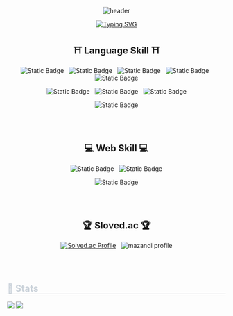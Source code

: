 <div align=center>
  
![header](https://capsule-render.vercel.app/api?type=venom&height=300&color=gradient&text=psw`s%20github&fontColor=c6d0ce&textBg=false&fontSize=70)

[![Typing SVG](https://readme-typing-svg.demolab.com?font=Fira+Code&weight=700&size=30&letterSpacing=fast&duration=4000&pause=800&center=true&vCenter=true&random=true&width=800&lines=Welcome+To+My+Github;Hello+World;ALGORITHM;%EC%95%88%EB%85%95%ED%95%98%EC%84%B8%EC%9A%94;%E3%81%84%E3%82%89%E3%81%A3%E3%81%97%E3%82%83%E3%81%84%E3%81%BE%E3%81%9B;+PLANT+GRASS+WITH+ME;Lorem+Ipsum;Level+UP;Internet%2C+is+that+still+a+thing%3F;+Laziness%2C+Eccentricity%2C+and+Pride)](https://git.io/typing-svg)

## ⛩ Language Skill ⛩
<!-- 단순 언어 관련 이미지 -->
![Static Badge](https://img.shields.io/badge/C-c?style=flat&logo=c&logoColor=%23A8B9CC&color=%23073551)<!-- C -->
&nbsp;
![Static Badge](https://img.shields.io/badge/C%2B%2B-cplusplus?style=flat&logo=cplusplus&logoColor=FFFFFF&color=%2300599C)<!-- C++ -->
&nbsp;
![Static Badge](https://img.shields.io/badge/java-eclipseide?style=flat&logo=eclipseide&logoColor=FFFFFF&color=%232C2255)<!-- 자바 -->
&nbsp;
![Static Badge](https://img.shields.io/badge/python-python?style=flat&logo=python&logoColor=FFFFFF&color=%233776AB)<!-- 파이썬 -->
&nbsp;
![Static Badge](https://img.shields.io/badge/rust-rust?style=flat&logo=rust&logoColor=FFFFFF&color=%23000000)<!-- 러스트 -->

![Static Badge](https://img.shields.io/badge/html-html?style=flat&logo=html5&logoColor=FFFFFF&color=%23E34F26)<!-- HTML -->
&nbsp;
![Static Badge](https://img.shields.io/badge/css-css?style=flat&logo=css&logoColor=FFFFFF&color=%23663399)<!-- CSS -->
&nbsp;
![Static Badge](https://img.shields.io/badge/javascript-javascript?style=flat&logo=javascript&logoColor=%23F7DF1E&color=555555)<!-- 자바스크립트 -->


![Static Badge](https://img.shields.io/badge/git-git?style=flat&logo=git&logoColor=FFFFFF&color=%23F05032)

<br/>
<br/>

## 💻 Web Skill 💻

![Static Badge](https://img.shields.io/badge/spring-spring?style=flat&logo=spring&logoColor=FFFFFF&color=%236DB33F)<!-- 스프링 -->
&nbsp;
![Static Badge](https://img.shields.io/badge/nodejs-nodejs?style=flat&logo=nodedotjs&logoColor=FFFFFF&color=%235FA04E)<!-- 노드.js -->

![Static Badge](https://img.shields.io/badge/react-react?style=flat&logo=react&logoColor=FFFFFF&color=%2361DAFB)<!-- 리엑트 -->


<br/>
<br/>

## 🏆 Sloved.ac 🏆
[![Solved.ac Profile](http://mazassumnida.wtf/api/v2/generate_badge?boj=pkp20007)](https://solved.ac/pkp20007/)
&nbsp;
![mazandi profile](http://mazandi.herokuapp.com/api?handle=pkp20007&theme=warm)

<br/>
<br/>

<div style="text-align: left;"> 
    <h2 style="border-bottom: 1px solid #21262d; color: #c9d1d9;"> 🏅 Stats </h2>
  <div style="text-align: left;"> 
    <img src="https://github-readme-stats.vercel.app/api?username=lright-psw&bg_color=180,000000,&title_color=000000&text_color=000000"/> 
    <img src="https://github-readme-stats.vercel.app/api/top-langs/?username=lright-psw&layout=compact&bg_color=180,000000,&title_color=000000&text_color=000000"/> 
  </div> 
</div>
    
<br/>
<br/>
<!--
<div style="text-align: left;">
    <h2 style="border-bottom: 1px solid #21262d; color: #c9d1d9;"> 🧑‍💻 Contact me </h2> <br> 
    
</div>
    -->






